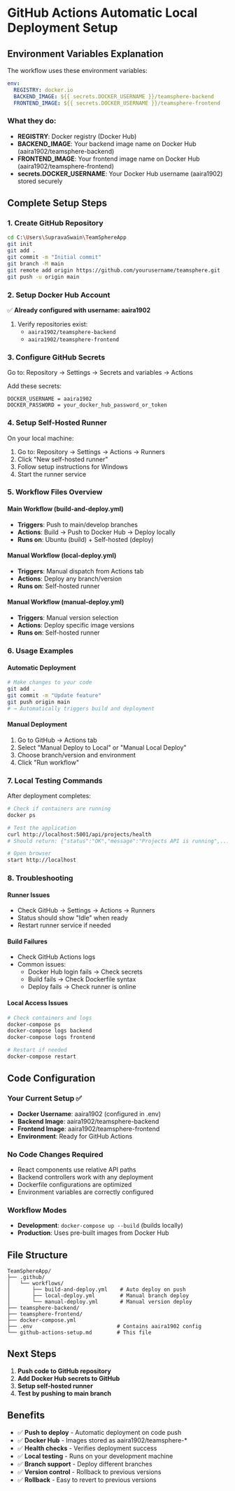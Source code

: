 # GitHub Actions Automatic Local Deployment Setup

## Environment Variables Explanation

The workflow uses these environment variables:
```yaml
env:
  REGISTRY: docker.io
  BACKEND_IMAGE: ${{ secrets.DOCKER_USERNAME }}/teamsphere-backend
  FRONTEND_IMAGE: ${{ secrets.DOCKER_USERNAME }}/teamsphere-frontend
```

### What they do:
- **REGISTRY**: Docker registry (Docker Hub)
- **BACKEND_IMAGE**: Your backend image name on Docker Hub (aaira1902/teamsphere-backend)
- **FRONTEND_IMAGE**: Your frontend image name on Docker Hub (aaira1902/teamsphere-frontend)
- **secrets.DOCKER_USERNAME**: Your Docker Hub username (aaira1902) stored securely

## Complete Setup Steps

### 1. Create GitHub Repository
```bash
cd C:\Users\SupravaSwain\TeamSphereApp
git init
git add .
git commit -m "Initial commit"
git branch -M main
git remote add origin https://github.com/yourusername/teamsphere.git
git push -u origin main
```

### 2. Setup Docker Hub Account
✅ **Already configured with username: aaira1902**
1. Verify repositories exist:
   - `aaira1902/teamsphere-backend`
   - `aaira1902/teamsphere-frontend`

### 3. Configure GitHub Secrets
Go to: Repository → Settings → Secrets and variables → Actions

Add these secrets:
```
DOCKER_USERNAME = aaira1902
DOCKER_PASSWORD = your_docker_hub_password_or_token
```

### 4. Setup Self-Hosted Runner
On your local machine:
1. Go to: Repository → Settings → Actions → Runners
2. Click "New self-hosted runner"
3. Follow setup instructions for Windows
4. Start the runner service

### 5. Workflow Files Overview

#### Main Workflow (build-and-deploy.yml)
- **Triggers**: Push to main/develop branches
- **Actions**: Build → Push to Docker Hub → Deploy locally
- **Runs on**: Ubuntu (build) + Self-hosted (deploy)

#### Manual Workflow (local-deploy.yml)
- **Triggers**: Manual dispatch from Actions tab
- **Actions**: Deploy any branch/version
- **Runs on**: Self-hosted runner

#### Manual Workflow (manual-deploy.yml)
- **Triggers**: Manual version selection
- **Actions**: Deploy specific image versions
- **Runs on**: Self-hosted runner

### 6. Usage Examples

#### Automatic Deployment
```bash
# Make changes to your code
git add .
git commit -m "Update feature"
git push origin main
# → Automatically triggers build and deployment
```

#### Manual Deployment
1. Go to GitHub → Actions tab
2. Select "Manual Deploy to Local" or "Manual Local Deploy"
3. Choose branch/version and environment
4. Click "Run workflow"

### 7. Local Testing Commands

After deployment completes:
```bash
# Check if containers are running
docker ps

# Test the application
curl http://localhost:5001/api/projects/health
# Should return: {"status":"OK","message":"Projects API is running",...}

# Open browser
start http://localhost
```

### 8. Troubleshooting

#### Runner Issues
- Check GitHub → Settings → Actions → Runners
- Status should show "Idle" when ready
- Restart runner service if needed

#### Build Failures
- Check GitHub Actions logs
- Common issues:
  - Docker Hub login fails → Check secrets
  - Build fails → Check Dockerfile syntax
  - Deploy fails → Check runner is online

#### Local Access Issues
```bash
# Check containers and logs
docker-compose ps
docker-compose logs backend
docker-compose logs frontend

# Restart if needed
docker-compose restart
```

## Code Configuration

### Your Current Setup ✅
- **Docker Username**: aaira1902 (configured in .env)
- **Backend Image**: aaira1902/teamsphere-backend
- **Frontend Image**: aaira1902/teamsphere-frontend
- **Environment**: Ready for GitHub Actions

### No Code Changes Required
- React components use relative API paths
- Backend controllers work with any deployment
- Dockerfile configurations are optimized
- Environment variables are correctly configured

### Workflow Modes
- **Development**: `docker-compose up --build` (builds locally)
- **Production**: Uses pre-built images from Docker Hub

## File Structure
```
TeamSphereApp/
├── .github/
│   └── workflows/
│       ├── build-and-deploy.yml    # Auto deploy on push
│       ├── local-deploy.yml        # Manual branch deploy
│       └── manual-deploy.yml       # Manual version deploy
├── teamsphere-backend/
├── teamsphere-frontend/
├── docker-compose.yml
├── .env                           # Contains aaira1902 config
└── github-actions-setup.md        # This file
```

## Next Steps
1. **Push code to GitHub repository**
2. **Add Docker Hub secrets to GitHub**
3. **Setup self-hosted runner**
4. **Test by pushing to main branch**

## Benefits
- ✅ **Push to deploy** - Automatic deployment on code push
- ✅ **Docker Hub** - Images stored as aaira1902/teamsphere-*
- ✅ **Health checks** - Verifies deployment success
- ✅ **Local testing** - Runs on your development machine
- ✅ **Branch support** - Deploy different branches
- ✅ **Version control** - Rollback to previous versions
- ✅ **Rollback** - Easy to revert to previous versions
